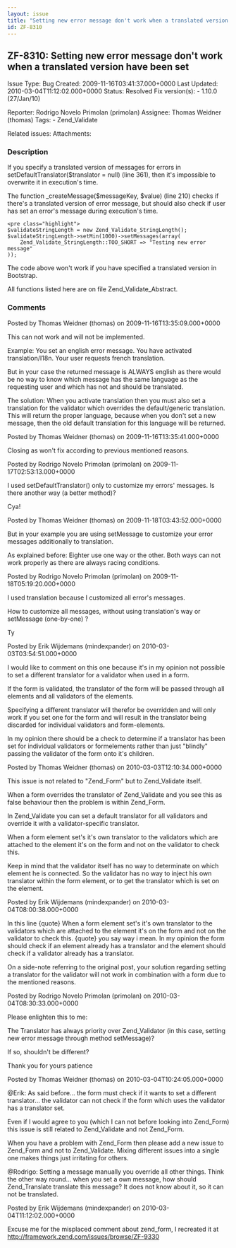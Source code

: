 ```yaml
---
layout: issue
title: "Setting new error message don't work when a translated version have been set"
id: ZF-8310
---
```


ZF-8310: Setting new error message don't work when a translated version have been set
-------------------------------------------------------------------------------------

 Issue Type: Bug Created: 2009-11-16T03:41:37.000+0000 Last Updated: 2010-03-04T11:12:02.000+0000 Status: Resolved Fix version(s): - 1.10.0 (27/Jan/10)
 
 Reporter:  Rodrigo Novelo Primolan (primolan)  Assignee:  Thomas Weidner (thomas)  Tags: - Zend\_Validate
 
 Related issues: 
 Attachments: 
### Description

If you specify a translated version of messages for errors in setDefaultTranslator($translator = null) (line 361), then it's impossible to overwrite it in execution's time.

The function \_createMessage($messageKey, $value) (line 210) checks if there's a translated version of error message, but should also check if user has set an error's message during execution's time.

 
    <pre class="highlight">
    $validateStringLength = new Zend_Validate_StringLength();
    $validateStringLength->setMin(1000)->setMessages(array(
        Zend_Validate_StringLength::TOO_SHORT => "Testing new error message"
    ));


The code above won't work if you have specified a translated version in Bootstrap.

All functions listed here are on file Zend\_Validate\_Abstract.

 

 

### Comments

Posted by Thomas Weidner (thomas) on 2009-11-16T13:35:09.000+0000

This can not work and will not be implemented.

Example: You set an english error message. You have activated translation/I18n. Your user requests french translation.

But in your case the returned message is ALWAYS english as there would be no way to know which message has the same language as the requesting user and which has not and should be translated.

The solution: When you activate translation then you must also set a translation for the validator which overrides the default/generic translation. This will return the proper language, because when you don't set a new message, then the old default translation for this language will be returned.

 

 

Posted by Thomas Weidner (thomas) on 2009-11-16T13:35:41.000+0000

Closing as won't fix according to previous mentioned reasons.

 

 

Posted by Rodrigo Novelo Primolan (primolan) on 2009-11-17T02:53:13.000+0000

I used setDefaultTranslator() only to customize my errors' messages. Is there another way (a better method)?

Cya!

 

 

Posted by Thomas Weidner (thomas) on 2009-11-18T03:43:52.000+0000

But in your example you are using setMessage to customize your error messages additionally to translation.

As explained before: Eighter use one way or the other. Both ways can not work properly as there are always racing conditions.

 

 

Posted by Rodrigo Novelo Primolan (primolan) on 2009-11-18T05:19:20.000+0000

I used translation because I customized all error's messages.

How to customize all messages, without using translation's way or setMessage (one-by-one) ?

Ty

 

 

Posted by Erik Wijdemans (mindexpander) on 2010-03-03T03:54:51.000+0000

I would like to comment on this one because it's in my opinion not possible to set a different translator for a validator when used in a form.

If the form is validated, the translator of the form will be passed through all elements and all validators of the elements.

Specifying a different translator will therefor be overridden and will only work if you set one for the form and will result in the translator being discarded for individual validators and form-elements.

In my opinion there should be a check to determine if a translator has been set for individual validators or formelements rather than just "blindly" passing the validator of the form onto it's children.

 

 

Posted by Thomas Weidner (thomas) on 2010-03-03T12:10:34.000+0000

This issue is not related to "Zend\_Form" but to Zend\_Validate itself.

When a form overrides the translator of Zend\_Validate and you see this as false behaviour then the problem is within Zend\_Form.

In Zend\_Validate you can set a default translator for all validators and override it with a validator-specific translator.

When a form element set's it's own translator to the validators which are attached to the element it's on the form and not on the validator to check this.

Keep in mind that the validator itself has no way to determinate on which element he is connected. So the validator has no way to inject his own translator within the form element, or to get the translator which is set on the element.

 

 

Posted by Erik Wijdemans (mindexpander) on 2010-03-04T08:00:38.000+0000

In this line {quote} When a form element set's it's own translator to the validators which are attached to the element it's on the form and not on the validator to check this. {quote} you say way i mean. In my opinion the form should check if an element already has a translator and the element should check if a validator already has a translator.

On a side-note referring to the original post, your solution regarding setting a translator for the validator will not work in combination with a form due to the mentioned reasons.

 

 

Posted by Rodrigo Novelo Primolan (primolan) on 2010-03-04T08:30:33.000+0000

Please enlighten this to me:

The Translator has always priority over Zend\_Validator (in this case, setting new error message through method setMessage)?

If so, shouldn't be different?

Thank you for yours patience

 

 

Posted by Thomas Weidner (thomas) on 2010-03-04T10:24:05.000+0000

@Erik: As said before... the form must check if it wants to set a different translator... the validator can not check if the form which uses the validator has a translator set.

Even if I would agree to you (which I can not before looking into Zend\_Form) this issue is still related to Zend\_Validate and not Zend\_Form.

When you have a problem with Zend\_Form then please add a new issue to Zend\_Form and not to Zend\_Validate. Mixing different issues into a single one makes things just irritating for others.

@Rodrigo: Setting a message manually you override all other things. Think the other way round... when you set a own message, how should Zend\_Translate translate this message? It does not know about it, so it can not be translated.

 

 

Posted by Erik Wijdemans (mindexpander) on 2010-03-04T11:12:02.000+0000

Excuse me for the misplaced comment about zend\_form, I recreated it at <http://framework.zend.com/issues/browse/ZF-9330>

 

 